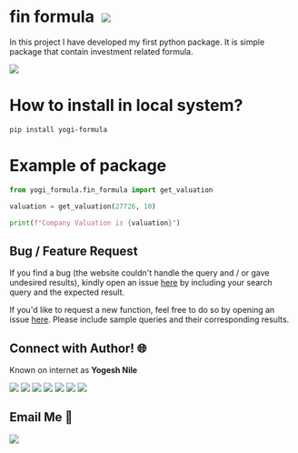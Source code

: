 # fin formula &nbsp;[![](https://camo.githubusercontent.com/17fa56d1fbad7bb4082c9711a77b984b85e79446/68747470733a2f2f696d672e736869656c64732e696f2f62616467652f507974686f6e2d332e362d627269676874677265656e2e737667)](https://python.org)

In this project I have developed my first python package. It is simple package that contain investment related formula.

[![](https://camo.githubusercontent.com/2fb0723ef80f8d87a51218680e209c66f213edf8/68747470733a2f2f666f7274686562616467652e636f6d2f696d616765732f6261646765732f6d6164652d776974682d707974686f6e2e737667)](https://python.org)

# How to install in local system? 
```pip install yogi-formula```

# Example of package

```python
from yogi_formula.fin_formula import get_valuation

valuation = get_valuation(27726, 10)

print(f"Company Valuation is {valuation}")
```

## Bug / Feature Request 
If you find a bug (the website couldn't handle the query and / or gave undesired results), kindly open an issue [here](https://github.com/yogeshnile/fin-formula/issues/new) by including your search query and the expected result.

If you'd like to request a new function, feel free to do so by opening an issue [here](https://github.com/yogeshnile/fin-formula/issues/new). Please include sample queries and their corresponding results.


## Connect with Author! 🌐
Known on internet as **Yogesh Nile**

[![][I_LinkedIn]][LinkedIn]  [![][I_Github]][Github] [![][I_Twitter]][Twitter] [![][I_Telegram]][Telegram] [![][I_Instagram]][Instagram]  [![][I_Instagram Personal]][Instagram Personal]   [![][I_discord]][discord]

## Email Me :e-mail:

[![][I_Email]][E-mail]


[LinkedIn]: https://bit.ly/2Ky3ho6
[Github]: https://bit.ly/2yoggit
[Twitter]: https://bit.ly/3dbLJLC
[Telegram]: https://t.me/yogeshnile
[Instagram]: https://bit.ly/3b9Qeo4
[Instagram Personal]: https://bit.ly/32SXHV0
[E-mail]: mailto:yogeshnile.work4u@gmail.com
[discord]: https://discord.gg/R2ug3gR

[I_discord]: https://img.icons8.com/bubbles/50/000000/discord-logo.png
[I_LinkedIn]: https://img.icons8.com/bubbles/50/000000/linkedin.png
[I_Github]: https://img.icons8.com/bubbles/50/000000/github.png
[I_Twitter]: https://img.icons8.com/bubbles/50/000000/twitter.png
[I_Telegram]: https://img.icons8.com/bubbles/50/000000/telegram-app.png
[I_Instagram]: https://img.icons8.com/bubbles/50/000000/instagram-new.png
[I_Instagram Personal]: https://img.icons8.com/bubbles/50/000000/instagram.png
[I_Email]: https://img.icons8.com/bubbles/50/000000/secured-letter.png
